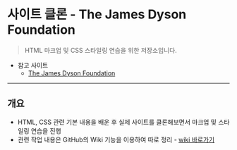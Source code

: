# 사이트 클론 - The James Dyson Foundation

> HTML 마크업 및  CSS 스타일링 연습을 위한 저장소입니다.
- 참고 사이트 
  - [The James Dyson Foundation](https://www.jamesdysonfoundation.com/)

---

## 개요

- HTML, CSS 관련 기본 내용을 배운 후 실제 사이트를 클론해보면서 마크업 및 스타일링 연습을 진행
- 관련 작업 내용은 GitHub의 Wiki 기능을 이용하여 따로 정리 - [wiki 바로가기](https://github.com/tinuos/clone-site-james-dyson-foundation/wiki)


